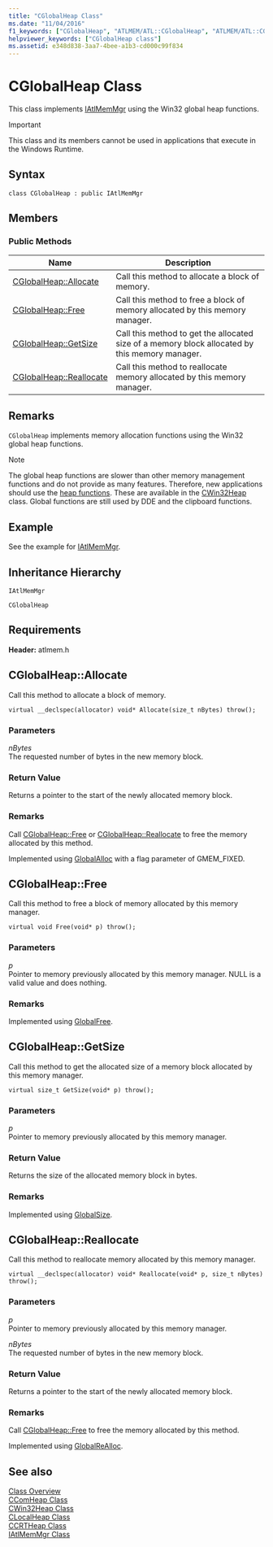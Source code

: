 ```yaml
---
title: "CGlobalHeap Class"
ms.date: "11/04/2016"
f1_keywords: ["CGlobalHeap", "ATLMEM/ATL::CGlobalHeap", "ATLMEM/ATL::CGlobalHeap::Allocate", "ATLMEM/ATL::CGlobalHeap::Free", "ATLMEM/ATL::CGlobalHeap::GetSize", "ATLMEM/ATL::CGlobalHeap::Reallocate"]
helpviewer_keywords: ["CGlobalHeap class"]
ms.assetid: e348d838-3aa7-4bee-a1b3-cd000c99f834
---
```

# CGlobalHeap Class

This class implements [IAtlMemMgr](../../atl/reference/iatlmemmgr-class.md) using the Win32 global heap functions.

> [!IMPORTANT]
>  This class and its members cannot be used in applications that execute in the Windows Runtime.

## Syntax

```
class CGlobalHeap : public IAtlMemMgr
```

## Members

### Public Methods

|Name|Description|
|----------|-----------------|
|[CGlobalHeap::Allocate](#allocate)|Call this method to allocate a block of memory.|
|[CGlobalHeap::Free](#free)|Call this method to free a block of memory allocated by this memory manager.|
|[CGlobalHeap::GetSize](#getsize)|Call this method to get the allocated size of a memory block allocated by this memory manager.|
|[CGlobalHeap::Reallocate](#reallocate)|Call this method to reallocate memory allocated by this memory manager.|

## Remarks

`CGlobalHeap` implements memory allocation functions using the Win32 global heap functions.

> [!NOTE]
>  The global heap functions are slower than other memory management functions and do not provide as many features. Therefore, new applications should use the [heap functions](/windows/win32/Memory/heap-functions). These are available in the [CWin32Heap](../../atl/reference/cwin32heap-class.md) class. Global functions are still used by DDE and the clipboard functions.

## Example

See the example for [IAtlMemMgr](../../atl/reference/iatlmemmgr-class.md).

## Inheritance Hierarchy

`IAtlMemMgr`

`CGlobalHeap`

## Requirements

**Header:** atlmem.h

## <a name="allocate"></a>  CGlobalHeap::Allocate

Call this method to allocate a block of memory.

```
virtual __declspec(allocator) void* Allocate(size_t nBytes) throw();
```

### Parameters

*nBytes*<br/>
The requested number of bytes in the new memory block.

### Return Value

Returns a pointer to the start of the newly allocated memory block.

### Remarks

Call [CGlobalHeap::Free](#free) or [CGlobalHeap::Reallocate](#reallocate) to free the memory allocated by this method.

Implemented using [GlobalAlloc](/windows/win32/api/winbase/nf-winbase-globalalloc) with a flag parameter of GMEM_FIXED.

## <a name="free"></a>  CGlobalHeap::Free

Call this method to free a block of memory allocated by this memory manager.

```
virtual void Free(void* p) throw();
```

### Parameters

*p*<br/>
Pointer to memory previously allocated by this memory manager. NULL is a valid value and does nothing.

### Remarks

Implemented using [GlobalFree](/windows/win32/api/winbase/nf-winbase-globalfree).

## <a name="getsize"></a>  CGlobalHeap::GetSize

Call this method to get the allocated size of a memory block allocated by this memory manager.

```
virtual size_t GetSize(void* p) throw();
```

### Parameters

*p*<br/>
Pointer to memory previously allocated by this memory manager.

### Return Value

Returns the size of the allocated memory block in bytes.

### Remarks

Implemented using [GlobalSize](/windows/win32/api/winbase/nf-winbase-globalsize).

## <a name="reallocate"></a>  CGlobalHeap::Reallocate

Call this method to reallocate memory allocated by this memory manager.

```
virtual __declspec(allocator) void* Reallocate(void* p, size_t nBytes) throw();
```

### Parameters

*p*<br/>
Pointer to memory previously allocated by this memory manager.

*nBytes*<br/>
The requested number of bytes in the new memory block.

### Return Value

Returns a pointer to the start of the newly allocated memory block.

### Remarks

Call [CGlobalHeap::Free](#free) to free the memory allocated by this method.

Implemented using [GlobalReAlloc](/windows/win32/api/winbase/nf-winbase-globalrealloc).

## See also

[Class Overview](../../atl/atl-class-overview.md)<br/>
[CComHeap Class](../../atl/reference/ccomheap-class.md)<br/>
[CWin32Heap Class](../../atl/reference/cwin32heap-class.md)<br/>
[CLocalHeap Class](../../atl/reference/clocalheap-class.md)<br/>
[CCRTHeap Class](../../atl/reference/ccrtheap-class.md)<br/>
[IAtlMemMgr Class](../../atl/reference/iatlmemmgr-class.md)
